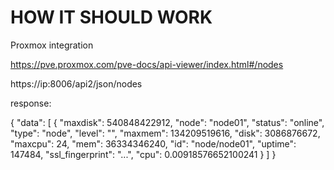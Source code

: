 # HOW IT SHOULD WORK

Proxmox integration 

https://pve.proxmox.com/pve-docs/api-viewer/index.html#/nodes

https://ip:8006/api2/json/nodes


response:

{
    "data": [
        {
            "maxdisk": 540848422912,
            "node": "node01",
            "status": "online",
            "type": "node",
            "level": "",
            "maxmem": 134209519616,
            "disk": 3086876672,
            "maxcpu": 24,
            "mem": 36334346240,
            "id": "node/node01",
            "uptime": 147484,
            "ssl_fingerprint": "...",
            "cpu": 0.00918576652100241
        }
    ]
}